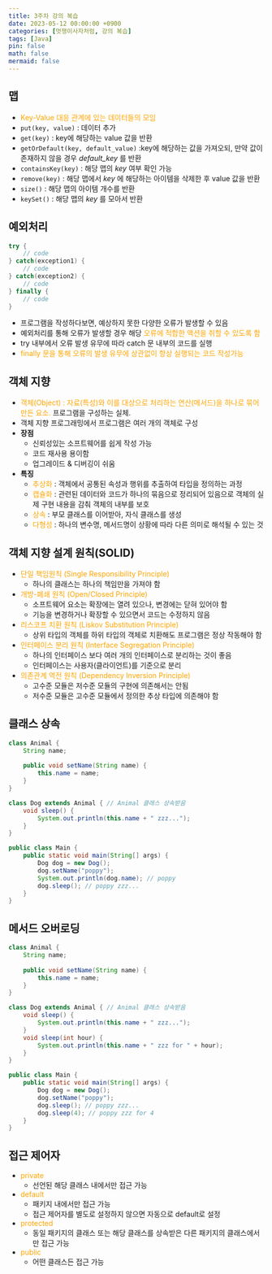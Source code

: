 ```yaml
---
title: 3주차 강의 복습
date: 2023-05-12 00:00:00 +0900
categories: [멋쟁이사자처럼, 강의 복습]
tags: [Java]
pin: false
math: false
mermaid: false
---
```


## 맵
* <span style="color: orange">Key-Value 대응 관계에 있는 데이터들의 모임</span>
* `put(key, value)` : 데이터 추가
* `get(key)` : key에 해당하는 value 값을 반환
* `getOrDefault(key, default_value)` :key에 해당하는 값을 가져오되, 만약 값이 존재하지 않을 경우 _default_key_ 를 반환
* `containsKey(key)` : 해당 맵의 _key_ 여부 확인 가능
* `remove(key)` : 해당 맵에서 _key_ 에 해당하는 아이템을 삭제한 후 value 값을 반환
* `size()` : 해당 맵의 아이템 개수를 반환
* `keySet()` : 해당 맵의 _key_ 를 모아서 반환

## 예외처리
```java
try {
	// code
} catch(exception1) {
	// code
} catch(exception2) {
	// code
} finally {
	// code
}
```
* 프로그램을 작성하다보면, 예상하지 못한 다양한 오류가 발생할 수 있음
* 예외처리를 통해 오류가 발생할 경우 해당 <span style="color: orange">오류에 적합한 액션을 취할 수 있도록 함</span>
* try 내부에서 오류 발생 유무에 따라 catch 문 내부의 코드를 실행
* <span style="color: orange">finally 문을 통해 오류의 발생 유무에 상관없이 항상 실행되는 코드 작성가능</span>

## 객체 지향
* <span style="color: orange">객체(Object) : 자료(특성)와 이를 대상으로 처리하는 연산(메서드)을 하나로 묶어 만든 요소.</span> 프로그램을 구성하는 실체.
* 객체 지향 프로그래밍에서 프로그램은 여러 개의 객체로 구성
* **장점**
  * 신뢰성있는 소프트웨어를 쉽게 작성 가능
  * 코드 재사용 용이함
  * 업그레이드 & 디버깅이 쉬움
* **특징**
  * <span style="color: orange">추상화</span> : 객체에서 공통된 속성과 행위를 추출하여 타입을 정의하는 과정
  * <span style="color: orange">캡슐화</span> : 관련된 데이터와 코드가 하나의 묶음으로 정리되어 있음으로 객체의 실제 구현 내용을 감춰 객체의 내부를 보호
  * <span style="color: orange">상속</span> : 부모 클래스를 이어받아, 자식 클래스를 생성
  * <span style="color: orange">다형성</span> : 하나의 변수명, 메서드명이 상황에 따라 다른 의미로 해석될 수 있는 것
  
## 객체 지향 설계 원칙(SOLID)
* <span style="color: orange">단일 책임원칙 (Single Responsibility Principle)</span>
  * 하나의 클래스는 하나의 책임만을 가져야 함
* <span style="color: orange">개방-폐쇄 원칙 (Open/Closed Principle)</span>
  * 소프트웨어 요소는 확장에는 열려 있으나, 변경에는 닫혀 있어야 함
  * 기능을 변경하거나 확장할 수 있으면서 코드는 수정하지 않음
* <span style="color: orange">리스코프 치환 원칙 (Liskov Substitution Principle)</span>
  * 상위 타입의 객체를 하위 타입의 객체로 치환해도 프로그램은 정상 작동해야 함
* <span style="color: orange">인터페이스 분리 원칙 (Interface Segregation Principle)</span>
  * 하나의 인터페이스 보다 여러 개의 인터페이스로 분리하는 것이 좋음
  * 인터페이스는 사용자(클라이언트)를 기준으로 분리
* <span style="color: orange">의존관계 역전 원칙 (Dependency Inversion Principle)</span>
  * 고수준 모듈은 저수준 모듈의 구현에 의존해서는 안됨
  * 저수준 모듈은 고수준 모듈에서 정의한 추상 타입에 의존해야 함

## 클래스 상속
```java
class Animal {
	String name;
    
    public void setName(String name) {
    	this.name = name;
    }
}

class Dog extends Animal { // Animal 클래스 상속받음
	void sleep() {
    	System.out.println(this.name + " zzz...");
    }
}

public class Main {
	public static void main(String[] args) {
    	Dog dog = new Dog();
        dog.setName("poppy");
        System.out.println(dog.name); // poppy
        dog.sleep(); // poppy zzz...
    }
}
```

## 메서드 오버로딩
```java
class Animal {
	String name;
    
    public void setName(String name) {
    	this.name = name;
    }
}

class Dog extends Animal { // Animal 클래스 상속받음
	void sleep() {
    	System.out.println(this.name + " zzz...");
    }
    void sleep(int hour) {
    	System.out.println(this.name + " zzz for " + hour);
    }
}

public class Main {
	public static void main(String[] args) {
    	Dog dog = new Dog();
        dog.setName("poppy");
        dog.sleep(); // poppy zzz...
		dog.sleep(4); // poppy zzz for 4
    }
}
```

## 접근 제어자
* <span style="color:orange;">private</span>
  * 선언된 해당 클래스 내에서만 접근 가능
* <span style="color:orange;">default</span>
  * 패키지 내에서만 접근 가능
  * 접근 제어자를 별도로 설정하지 않으면 자동으로 default로 설정
* <span style="color:orange;">protected</span>
  * 동일 패키지의 클래스 또는 해당 클래스를 상속받은 다른 패키지의 클래스에서만 접근 가능
* <span style="color:orange;">public</span>
  * 어떤 클래스든 접근 가능